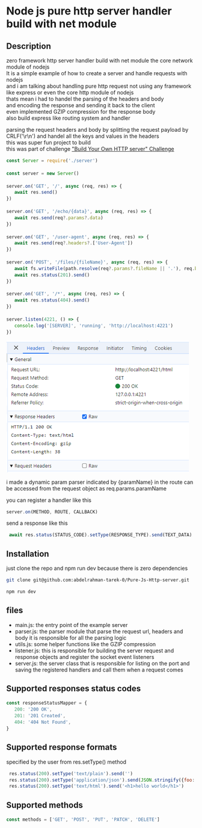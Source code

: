 # Node js pure http server handler build with net module

## Description

zero framework http server handler build with net module the core network module of nodejs<br />
It is a simple example of how to create a server and handle requests with nodejs <br/>
and i am talking about handling pure http request not using any framework like express or even the core http module of nodejs <br/>
thats mean i had to handel the parsing of the headers and body<br />
and encoding the response and sending it back to the client<br />
even implemented GZIP compression for the response body<br />
also build express like routing system and handler<br />

parsing the request headers and body by splitting the request payload by CRLF('\r\n') and handel all the keys and values in the headers<br />
this was super fun project to build<br />
this was part of challenge ["Build Your Own HTTP server" Challenge](https://app.codecrafters.io/courses/http-server/overview)

```javascript
const Server = require('./server')

const server = new Server()

server.on('GET', '/', async (req, res) => {
   await res.send()
})

server.on('GET', '/echo/{data}', async (req, res) => {
   await res.send(req?.params?.data)
})

server.on('GET', '/user-agent', async (req, res) => {
   await res.send(req?.headers?.['User-Agent'])
})

server.on('POST', '/files/{fileName}', async (req, res) => {
   await fs.writeFile(path.resolve(req?.params?.fileName || '.'), req.body)
   await res.status(201).send()
})

server.on('GET', '/*', async (req, res) => {
   await res.status(404).send()
})

server.listen(4221, () => {
   console.log('[SERVER]', 'running', 'http://localhost:4221')
})
```

![alt text](/docs/image.png)

i made a dynamic param parser indicated by {paramName} in the route can be accessed from the request object as req.params.paramName<br />

you can register a handler like this<br />

```javascript
server.on(METHOD, ROUTE, CALLBACK)
```

send a response like this<br />

```javascript
 await res.status(STATUS_CODE).setType(RESPONSE_TYPE).send(TEXT_DATA)
```

## Installation

just clone the repo and npm run dev because there is zero dependencies<br />

```bash
git clone git@github.com:abdelrahman-tarek-0/Pure-Js-Http-server.git
```

```bash
npm run dev
```

## files

-  main.js: the entry point of the example server
-  parser.js: the parser module that parse the request url, headers and body it is responsible for all the parsing logic
-  utils.js: some helper functions like the GZIP compression
-  listener.js: this is responsible for building the server request and response objects and register the socket event listeners
-  server.js: the server class that is responsible for listing on the port and saving the registered handlers and call them when a request comes

## Supported responses status codes

```javascript
const responseStatusMapper = {
   200: '200 OK',
   201: '201 Created',
   404: '404 Not Found',
}
```

## Supported response formats
specified by the user from res.setType() method

```javascript
 res.status(200).setType('text/plain').send('')
 res.status(200).setType('application/json').send(JSON.stringify({foo: 'bar'}))
 res.status(200).setType('text/html').send('<h1>hello world</h1>')
```

## Supported methods

```javascript
const methods = ['GET', 'POST', 'PUT', 'PATCH', 'DELETE']
```

